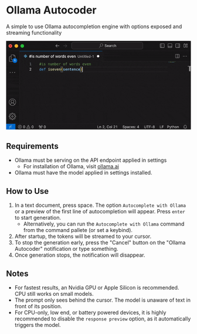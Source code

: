 # Ollama Autocoder

A simple to use Ollama autocompletion engine with options exposed and streaming functionality

![example](example.gif)

## Requirements

- Ollama must be serving on the API endpoint applied in settings
  - For installation of Ollama, visit [ollama.ai](https://ollama.ai)
- Ollama must have the model applied in settings installed.

## How to Use

1. In a text document, press space. The option `Autocomplete with Ollama` or a preview of the first line of autocompletion will appear. Press `enter` to start generation.
   - Alternatively, you can run the `Autocomplete with Ollama` command from the command pallete (or set a keybind).
2. After startup, the tokens will be streamed to your cursor.
3. To stop the generation early, press the "Cancel" button on the "Ollama Autocoder" notification or type something.
4. Once generation stops, the notification will disappear.

## Notes

- For fastest results, an Nvidia GPU or Apple Silicon is recommended. CPU still works on small models.
- The prompt only sees behind the cursor. The model is unaware of text in front of its position.
- For CPU-only, low end, or battery powered devices, it is highly recommended to disable the `response preview` option, as it automatically triggers the model.
